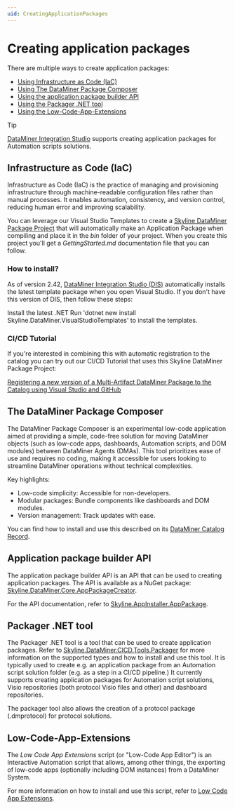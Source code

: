 ```yaml
---
uid: CreatingApplicationPackages
---
```


# Creating application packages

There are multiple ways to create application packages:

- [Using Infrastructure as Code (IaC)](#infrastructure-as-code-iac)
- [Using The DataMiner Package Composer](#the-dataminer-package-composer)
- [Using the application package builder API](#application-package-builder-api)
- [Using the Packager .NET tool](#packager-net-tool)
- [Using the Low-Code-App-Extensions](#low-code-app-extensions)

> [!TIP]
> [DataMiner Integration Studio](xref:Overall_concept_of_the_DataMiner_Integration_Studio) supports creating application packages for Automation scripts solutions.

## Infrastructure as Code (IaC)

Infrastructure as Code (IaC) is the practice of managing and provisioning infrastructure through machine-readable configuration files rather than manual processes. It enables automation, consistency, and version control, reducing human error and improving scalability.

You can leverage our Visual Studio Templates to create a [Skyline DataMiner Package Project](xref:skyline_dataminer_sdk_dataminer_package_project) that will automatically make an Application Package when compiling and place it in the *bin* folder of your project. When you create this project you'll get a *GettingStarted.md* documentation file that you can follow.

### How to install?

As of version 2.42, [DataMiner Integration Studio (DIS)](https://community.dataminer.services/exphub-dis/) automatically installs the latest template package when you open Visual Studio. If you don't have this version of DIS, then follow these steps:

Install the latest .NET
Run 'dotnet new install Skyline.DataMiner.VisualStudioTemplates' to install the templates.

### CI/CD Tutorial

If you're interested in combining this with automatic registration to the catalog you can try out our CI/CD Tutorial that uses this Skyline DataMiner Package Project:

[Registering a new version of a Multi-Artifact DataMiner Package to the Catalog using Visual Studio and GitHub](xref:CICD_Tutorial_For_Other_Items_Multi-Artifact_DataMiner_Package_VisualStudio_And_GitHub)

## The DataMiner Package Composer

The DataMiner Package Composer is an experimental low-code application aimed at providing a simple, code-free solution for moving DataMiner objects (such as low-code apps, dashboards, Automation scripts, and DOM modules) between DataMiner Agents (DMAs). This tool prioritizes ease of use and requires no coding, making it accessible for users looking to streamline DataMiner operations without technical complexities.

Key highlights:

- Low-code simplicity: Accessible for non-developers.
- Modular packages: Bundle components like dashboards and DOM modules.
- Version management: Track updates with ease.

You can find how to install and use this described on its [DataMiner Catalog Record](https://catalog.dataminer.services/details/10aeaf2a-2e6c-4841-a49e-5e3dfcd655ba).

## Application package builder API

The application package builder API is an API that can be used to creating application packages. The API is available as a NuGet package: [Skyline.DataMiner.Core.AppPackageCreator](https://www.nuget.org/packages/Skyline.DataMiner.Core.AppPackageCreator).

For the API documentation, refer to [Skyline.AppInstaller.AppPackage](xref:Skyline.AppInstaller.AppPackage).

## Packager .NET tool

The Packager .NET tool is a tool that can be used to create application packages. Refer to [Skyline.DataMiner.CICD.Tools.Packager](https://www.nuget.org/packages/Skyline.DataMiner.CICD.Tools.Packager#readme-body-tab) for more information on the supported types and how to install and use this tool. It is typically used to create e.g. an application package from an Automation script solution folder (e.g. as a step in a CI/CD pipeline.) It currently supports creating application packages for Automation script solutions, Visio repositories (both protocol Visio files and other) and dashboard repositories.

The packager tool also allows the creation of a protocol package (.dmprotocol) for protocol solutions.

## Low-Code-App-Extensions

The *Low Code App Extensions* script (or "Low-Code App Editor") is an Interactive Automation script that allows, among other things, the exporting of low-code apps (optionally including DOM instances) from a DataMiner System.

For more information on how to install and use this script, refer to [Low Code App Extensions](https://github.com/SkylineCommunications/Low-Code-App-Extensions).
